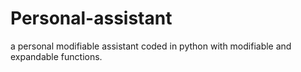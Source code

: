 # Personal-assistant
a personal modifiable assistant coded in python with modifiable and expandable functions.
